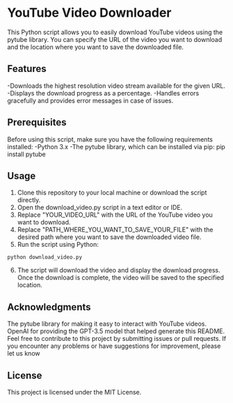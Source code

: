 # **YouTube Video Downloader**
This Python script allows you to easily download YouTube videos using the pytube library. You can specify the URL of the video you want to download and the location where you want to save the downloaded file.

## **Features**
-Downloads the highest resolution video stream available for the given URL.
-Displays the download progress as a percentage.
-Handles errors gracefully and provides error messages in case of issues.

## **Prerequisites**
Before using this script, make sure you have the following requirements installed:
-Python 3.x
-The pytube library, which can be installed via pip: pip install pytube

## **Usage**
1. Clone this repository to your local machine or download the script directly.
2. Open the download_video.py script in a text editor or IDE.
3. Replace "YOUR_VIDEO_URL" with the URL of the YouTube video you want to download.
4. Replace "PATH_WHERE_YOU_WANT_TO_SAVE_YOUR_FILE" with the desired path where you want to save the downloaded video file.
5. Run the script using Python:
```
python download_video.py
```
6. The script will download the video and display the download progress. Once the download is complete, the video will be saved to the specified location.

## **Acknowledgments**
The pytube library for making it easy to interact with YouTube videos.
OpenAI for providing the GPT-3.5 model that helped generate this README.
Feel free to contribute to this project by submitting issues or pull requests. If you encounter any problems or have suggestions for improvement, please let us know

## **License**
This project is licensed under the MIT License.
